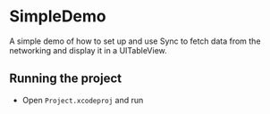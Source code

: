 # SimpleDemo

A simple demo of how to set up and use Sync to fetch data from the networking and display it in a UITableView.

## Running the project

- Open `Project.xcodeproj` and run
